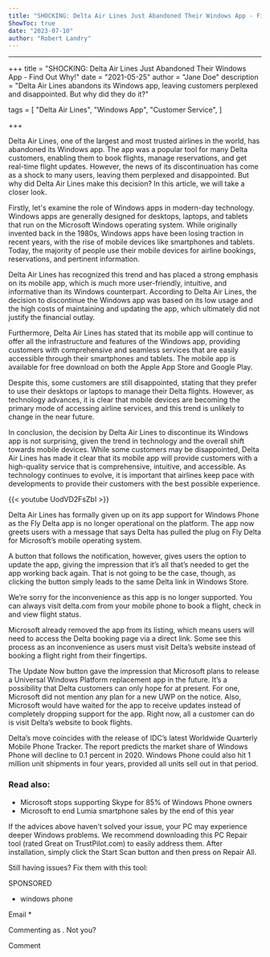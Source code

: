 ```yaml
---
title: "SHOCKING: Delta Air Lines Just Abandoned Their Windows App - Find Out Why!"
ShowToc: true 
date: "2023-07-10"
author: "Robert Landry"
---
```

*****
+++
title = "SHOCKING: Delta Air Lines Just Abandoned Their Windows App - Find Out Why!"
date = "2021-05-25"
author = "Jane Doe"
description = "Delta Air Lines abandons its Windows app, leaving customers perplexed and disappointed. But why did they do it?"

tags = [
    "Delta Air Lines",
    "Windows App",
    "Customer Service",
]

+++

Delta Air Lines, one of the largest and most trusted airlines in the world, has abandoned its Windows app. The app was a popular tool for many Delta customers, enabling them to book flights, manage reservations, and get real-time flight updates. However, the news of its discontinuation has come as a shock to many users, leaving them perplexed and disappointed. But why did Delta Air Lines make this decision? In this article, we will take a closer look.

Firstly, let's examine the role of Windows apps in modern-day technology. Windows apps are generally designed for desktops, laptops, and tablets that run on the Microsoft Windows operating system. While originally invented back in the 1980s, Windows apps have been losing traction in recent years, with the rise of mobile devices like smartphones and tablets. Today, the majority of people use their mobile devices for airline bookings, reservations, and pertinent information.

Delta Air Lines has recognized this trend and has placed a strong emphasis on its mobile app, which is much more user-friendly, intuitive, and informative than its Windows counterpart. According to Delta Air Lines, the decision to discontinue the Windows app was based on its low usage and the high costs of maintaining and updating the app, which ultimately did not justify the financial outlay.

Furthermore, Delta Air Lines has stated that its mobile app will continue to offer all the infrastructure and features of the Windows app, providing customers with comprehensive and seamless services that are easily accessible through their smartphones and tablets. The mobile app is available for free download on both the Apple App Store and Google Play.

Despite this, some customers are still disappointed, stating that they prefer to use their desktops or laptops to manage their Delta flights. However, as technology advances, it is clear that mobile devices are becoming the primary mode of accessing airline services, and this trend is unlikely to change in the near future.

In conclusion, the decision by Delta Air Lines to discontinue its Windows app is not surprising, given the trend in technology and the overall shift towards mobile devices. While some customers may be disappointed, Delta Air Lines has made it clear that its mobile app will provide customers with a high-quality service that is comprehensive, intuitive, and accessible. As technology continues to evolve, it is important that airlines keep pace with developments to provide their customers with the best possible experience.

{{< youtube UodVD2FsZbI >}} 



Delta Air Lines has formally given up on its app support for Windows Phone as the Fly Delta app is no longer operational on the platform. The app now greets users with a message that says Delta has pulled the plug on Fly Delta for Microsoft’s mobile operating system.
 
A button that follows the notification, however, gives users the option to update the app, giving the impression that it’s all that’s needed to get the app working back again. That is not going to be the case, though, as clicking the button simply leads to the same Delta link in Windows Store.
 
We’re sorry for the inconvenience as this app is no longer supported. You can always visit delta.com from your mobile phone to book a flight, check in and view flight status.
 
Microsoft already removed the app from its listing, which means users will need to access the Delta booking page via a direct link. Some see this process as an inconvenience as users must visit Delta’s website instead of booking a flight right from their fingertips.
 
The Update Now button gave the impression that Microsoft plans to release a Universal Windows Platform replacement app in the future. It’s a possibility that Delta customers can only hope for at present. For one, Microsoft did not mention any plan for a new UWP on the notice. Also, Microsoft would have waited for the app to receive updates instead of completely dropping support for the app. Right now, all a customer can do is visit Delta’s website to book flights.
 
Delta’s move coincides with the release of IDC’s latest Worldwide Quarterly Mobile Phone Tracker. The report predicts the market share of Windows Phone will decline to 0.1 percent in 2020. Windows Phone could also hit 1 million unit shipments in four years, provided all units sell out in that period.
 
### Read also:
 
- Microsoft stops supporting Skype for 85% of Windows Phone owners
 - Microsoft to end Lumia smartphone sales by the end of this year

 

 
If the advices above haven't solved your issue, your PC may experience deeper Windows problems. We recommend downloading this PC Repair tool (rated Great on TrustPilot.com) to easily address them. After installation, simply click the Start Scan button and then press on Repair All.
 
Still having issues? Fix them with this tool:
 
SPONSORED
 
- windows phone

 
Email * 
 

Commenting as .
Not you?

 
Comment 





